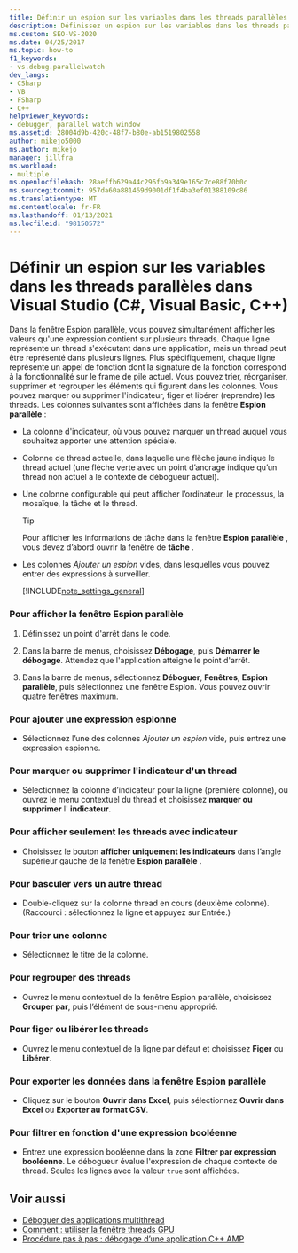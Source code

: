 ```yaml
---
title: Définir un espion sur les variables dans les threads parallèles | Microsoft Docs
description: Définissez un espion sur les variables dans les threads parallèles dans Visual Studio. Affichez simultanément les valeurs qu’une expression contient sur plusieurs threads.
ms.custom: SEO-VS-2020
ms.date: 04/25/2017
ms.topic: how-to
f1_keywords:
- vs.debug.parallelwatch
dev_langs:
- CSharp
- VB
- FSharp
- C++
helpviewer_keywords:
- debugger, parallel watch window
ms.assetid: 28004d9b-420c-48f7-b80e-ab1519802558
author: mikejo5000
ms.author: mikejo
manager: jillfra
ms.workload:
- multiple
ms.openlocfilehash: 28aeffb629a44c296fb9a349e165c7ce88f70b0c
ms.sourcegitcommit: 957da60a881469d9001df1f4ba3ef01388109c86
ms.translationtype: MT
ms.contentlocale: fr-FR
ms.lasthandoff: 01/13/2021
ms.locfileid: "98150572"
---
```

# <a name="set-a-watch-on-variables-in-parallel-threads-in-visual-studio-c-visual-basic-c"></a>Définir un espion sur les variables dans les threads parallèles dans Visual Studio (C#, Visual Basic, C++)
Dans la fenêtre Espion parallèle, vous pouvez simultanément afficher les valeurs qu'une expression contient sur plusieurs threads. Chaque ligne représente un thread s'exécutant dans une application, mais un thread peut être représenté dans plusieurs lignes. Plus spécifiquement, chaque ligne représente un appel de fonction dont la signature de la fonction correspond à la fonctionnalité sur le frame de pile actuel. Vous pouvez trier, réorganiser, supprimer et regrouper les éléments qui figurent dans les colonnes. Vous pouvez marquer ou supprimer l'indicateur, figer et libérer (reprendre) les threads. Les colonnes suivantes sont affichées dans la fenêtre **Espion parallèle** :

- La colonne d'indicateur, où vous pouvez marquer un thread auquel vous souhaitez apporter une attention spéciale.

- Colonne de thread actuelle, dans laquelle une flèche jaune indique le thread actuel (une flèche verte avec un point d’ancrage indique qu’un thread non actuel a le contexte de débogueur actuel).

- Une colonne configurable qui peut afficher l’ordinateur, le processus, la mosaïque, la tâche et le thread.

  > [!TIP]
  > Pour afficher les informations de tâche dans la fenêtre **Espion parallèle** , vous devez d’abord ouvrir la fenêtre de **tâche** .

- Les colonnes *Ajouter un espion* vides, dans lesquelles vous pouvez entrer des expressions à surveiller.

  [!INCLUDE[note_settings_general](../data-tools/includes/note_settings_general_md.md)]

### <a name="to-display-the-parallel-watch-window"></a>Pour afficher la fenêtre Espion parallèle

1. Définissez un point d'arrêt dans le code.

2. Dans la barre de menus, choisissez **Débogage**, puis **Démarrer le débogage**. Attendez que l'application atteigne le point d'arrêt.

3. Dans la barre de menus, sélectionnez **Déboguer**, **Fenêtres**, **Espion parallèle**, puis sélectionnez une fenêtre Espion. Vous pouvez ouvrir quatre fenêtres maximum.

### <a name="to-add-a-watch-expression"></a>Pour ajouter une expression espionne

- Sélectionnez l’une des colonnes *Ajouter un espion* vide, puis entrez une expression espionne.

### <a name="to-flag-or-unflag-a-thread"></a>Pour marquer ou supprimer l'indicateur d'un thread

- Sélectionnez la colonne d’indicateur pour la ligne (première colonne), ou ouvrez le menu contextuel du thread et choisissez **marquer ou supprimer** l' **indicateur**.

### <a name="to-display-only-flagged-threads"></a>Pour afficher seulement les threads avec indicateur

- Choisissez le bouton **afficher uniquement les indicateurs** dans l’angle supérieur gauche de la fenêtre **Espion parallèle** .

### <a name="to-switch-to-another-thread"></a>Pour basculer vers un autre thread

- Double-cliquez sur la colonne thread en cours (deuxième colonne). (Raccourci : sélectionnez la ligne et appuyez sur Entrée.)

### <a name="to-sort-a-column"></a>Pour trier une colonne

- Sélectionnez le titre de la colonne.

### <a name="to-group-threads"></a>Pour regrouper des threads

- Ouvrez le menu contextuel de la fenêtre Espion parallèle, choisissez **Grouper par**, puis l’élément de sous-menu approprié.

### <a name="to-freeze-or-thaw-threads"></a>Pour figer ou libérer les threads

- Ouvrez le menu contextuel de la ligne par défaut et choisissez **Figer** ou **Libérer**.

### <a name="to-export-the-data-in-the-parallel-watch-window"></a>Pour exporter les données dans la fenêtre Espion parallèle

- Cliquez sur le bouton **Ouvrir dans Excel**, puis sélectionnez **Ouvrir dans Excel** ou **Exporter au format CSV**.

### <a name="to-filter-by-a-boolean-expression"></a>Pour filtrer en fonction d'une expression booléenne

- Entrez une expression booléenne dans la zone **Filtrer par expression booléenne**. Le débogueur évalue l'expression de chaque contexte de thread. Seules les lignes avec la valeur `true` sont affichées.

## <a name="see-also"></a>Voir aussi
- [Déboguer des applications multithread](../debugger/debug-multithreaded-applications-in-visual-studio.md)
- [Comment : utiliser la fenêtre threads GPU](../debugger/how-to-use-the-gpu-threads-window.md)
- [Procédure pas à pas : débogage d’une application C++ AMP](/cpp/parallel/amp/walkthrough-debugging-a-cpp-amp-application)